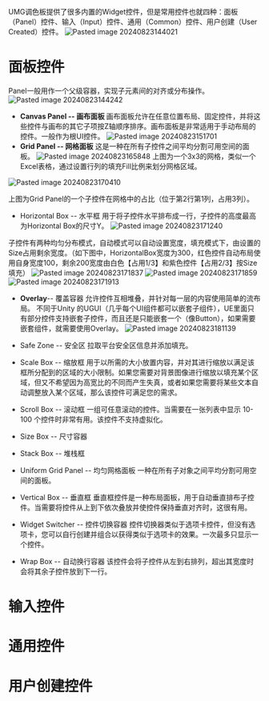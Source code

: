 UMG调色板提供了很多内置的Widget控件，但是常用控件也就四种：面板（Panel）控件、输入（Input）控件、通用（Common）控件、用户创建（User Created）控件。
![Pasted image 20240823144021](https://zhouyingwiki-1329003762.cos.ap-guangzhou.myqcloud.com/wiki-pictures/Pasted%20image%2020240823144021.png)
# 面板控件
Panel一般用作一个父级容器，实现子元素间的对齐或分布操作。
![Pasted image 20240823144242](https://zhouyingwiki-1329003762.cos.ap-guangzhou.myqcloud.com/wiki-pictures/Pasted%20image%2020240823144242.png)
-  **Canvas Panel -- 画布面板**
画布面板允许在任意位置布局、固定控件，并将这些控件与画布的其它子项按Z轴顺序排序。画布面板是非常适用于手动布局的控件。一般作为根UI控件。
![Pasted image 20240823151701](https://zhouyingwiki-1329003762.cos.ap-guangzhou.myqcloud.com/wiki-pictures/Pasted%20image%2020240823151701.png)
-  **Grid Panel -- 网格面板**
这是一种在所有子控件之间平均分割可用空间的面板。
![Pasted image 20240823165848](https://zhouyingwiki-1329003762.cos.ap-guangzhou.myqcloud.com/wiki-pictures/Pasted%20image%2020240823165848.png)
上图为一个3x3的网格，类似一个Excel表格，通过设置行列的填充Fill比例来划分网格区域。

![Pasted image 20240823170410](https://zhouyingwiki-1329003762.cos.ap-guangzhou.myqcloud.com/wiki-pictures/Pasted%20image%2020240823170410.png)

上图为Grid Panel的一个子控件在网格中的占比（位于第2行第1列，占用3列）。

-  Horizontal Box -- 水平框
用于将子控件水平排布成一行，子控件的高度最高为Horizontal Box的尺寸Y。
![Pasted image 20240823171240](https://zhouyingwiki-1329003762.cos.ap-guangzhou.myqcloud.com/wiki-pictures/Pasted%20image%2020240823171240.png)

子控件有两种均匀分布模式，自动模式可以自动设置宽度，填充模式下，由设置的Size占用剩余宽度。（如下图中，HorizontalBox宽度为300，红色控件自动布局使用自身宽度100，剩余200宽度由白色【占用1/3】和紫色控件【占用2/3】按Size填充）
![Pasted image 20240823171837](https://zhouyingwiki-1329003762.cos.ap-guangzhou.myqcloud.com/wiki-pictures/Pasted%20image%2020240823171837.png)
![Pasted image 20240823171859](https://zhouyingwiki-1329003762.cos.ap-guangzhou.myqcloud.com/wiki-pictures/Pasted%20image%2020240823171859.png)
![Pasted image 20240823171913](https://zhouyingwiki-1329003762.cos.ap-guangzhou.myqcloud.com/wiki-pictures/Pasted%20image%2020240823171913.png)
-  **Overlay**-- 覆盖容器
允许控件互相堆叠，并针对每一层的内容使用简单的流布局。
不同于Unity 的UGUI（几乎每个UI组件都可以嵌套子组件），UE里面只有部分控件支持嵌套子控件，而且还是只能嵌套一个（像Button），如果需要嵌套组件，就需要使用Overlay。
![Pasted image 20240823181139](https://zhouyingwiki-1329003762.cos.ap-guangzhou.myqcloud.com/wiki-pictures/Pasted%20image%2020240823181139.png)
-  Safe Zone -- 安全区
拉取平台安全区信息并添加填充。

-  Scale Box -- 缩放框
用于以所需的大小放置内容，并对其进行缩放以满足该框所分配到的区域的大小限制。如果您需要对背景图像进行缩放以填充某个区域，但又不希望因为高宽比的不同而产生失真，或者如果您需要将某些文本自动调整放入某个区域，那么该控件可满足您的需求。
-  Scroll Box -- 滚动框
一组可任意滚动的控件。当需要在一张列表中显示 10-100 个控件时非常有用。该控件不支持虚拟化。
-  Size Box -- 尺寸容器

-  Stack Box -- 堆栈框

-  Uniform Grid Panel -- 均匀网格面板
一种在所有子对象之间平均分割可用空间的面板。
-  Vertical Box -- 垂直框
垂直框控件是一种布局面板，用于自动垂直排布子控件。当需要将控件从上到下依次叠放并使控件保持垂直对齐时，这很有用。
-  Widget Switcher -- 控件切换容器
控件切换器类似于选项卡控件，但没有选项卡，您可以自行创建并组合以获得类似于选项卡的效果。一次最多只显示一个控件。
-  Wrap Box -- 自动换行容器
该控件会将子控件从左到右排列，超出其宽度时会将其余子控件放到下一行。

# 输入控件

# 通用控件

# 用户创建控件